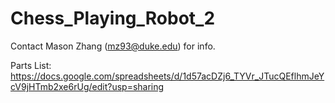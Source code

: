 # Chess_Playing_Robot_2

Contact Mason Zhang (mz93@duke.edu) for info.

Parts List: https://docs.google.com/spreadsheets/d/1d57acDZj6_TYVr_JTucQEflhmJeYcV9jHTmb2xe6rUg/edit?usp=sharing